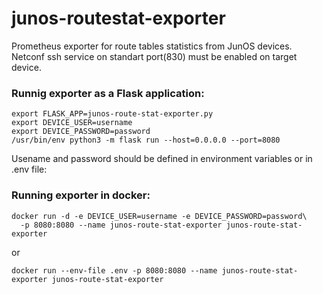 # junos-routestat-exporter
Prometheus exporter for route tables statistics from JunOS devices.
Netconf ssh service on standart port(830) must be enabled on target device.

### Runnig exporter as a Flask application:

```
export FLASK_APP=junos-route-stat-exporter.py
export DEVICE_USER=username
export DEVICE_PASSWORD=password
/usr/bin/env python3 -m flask run --host=0.0.0.0 --port=8080
```

Usename and password should be defined in environment variables or in .env file:

### Running exporter in docker:
```
docker run -d -e DEVICE_USER=username -e DEVICE_PASSWORD=password\
  -p 8080:8080 --name junos-route-stat-exporter junos-route-stat-exporter
```

or

```
docker run --env-file .env -p 8080:8080 --name junos-route-stat-exporter junos-route-stat-exporter
```


